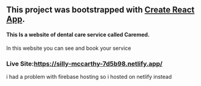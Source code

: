 ## This project was bootstrapped with [Create React App](https://github.com/facebook/create-react-app).

#### This Is a website of dental care service called Caremed.

In this website you can see and book your service

### Live Site:**https://silly-mccarthy-7d5b98.netlify.app/**

i had a problem with firebase hosting so i hosted on netlify instead
